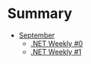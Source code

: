 # Summary

+ [September](2016_September/README.md)
    + [.NET Weekly #0](2016_September/number-0.md)
    + [.NET Weekly #1](2016_September/number-1.md)